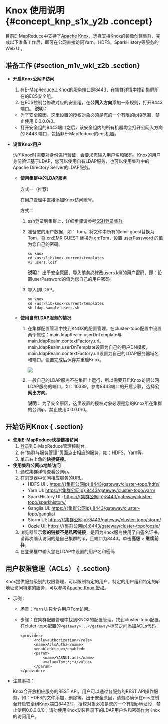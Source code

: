 # Knox 使用说明 {#concept_knp_s1x_y2b .concept}

目前E-MapReduce中支持了[Apache Knox](https://knox.apache.org/)，选择支持Knox的镜像创建集群，完成以下准备工作后，即可在公网直接访问Yarn，HDFS，SparkHistory等服务的Web UI。

## 准备工作 {#section_m1v_wkl_z2b .section}

-   **开启Knox公网IP访问**

    1.  在E-MapReduce上Knox的服务端口是8443，在集群详情中找到集群所在的ECS安全组。
    2.  在ECS控制台修改对应的安全组，在**公网入方向**添加一条规则，打开8443端口。
    **说明：** 

    -   为了安全原因，这里设置的授权对象必须是您的一个有限的ip段范围，禁止使用 0.0.0.0/0。
    -   打开安全组的8443端口之后，该安全组内的所有机器均会打开公网入方向的 8443 端口，包括非E-MapReduce的ecs机器。
-   **设置Knox用户**

    访问Knox时需要对身份进行验证，会要求您输入用户名和密码。Knox的用户身份验证基于LDAP，您可以使用自有LDAP服务，也可以使用集群中的Apache Directory Server的LDAP服务。

    -   **使用集群中的LDAP服务**

        方式一（推荐）

        在[用户管理](https://help.aliyun.com/document_detail/88134.html)中直接添加Knox访问账号。

        方式二

        1.  ssh登录到集群上，详细步骤请参考[SSH登录集群](https://help.aliyun.com/document_detail/28187.html)。
        2.  准备您的用户数据，如：Tom。将文件中所有的emr-guest替换为 Tom，将 cn:EMR GUEST 替换为 cn:Tom，设置 userPassword 的值为您自己的密码。

            ```
            su knox
            cd /usr/lib/knox-current/templates  
            vi users.ldif
            ```

            **说明：** 出于安全原因，导入前务必修改users.ldif的用户密码，即：设置userPassword的值为您自己的用户密码。

        3.  导入到LDAP。

            ```
            su knox
            cd /usr/lib/knox-current/templates
            sh ldap-sample-users.sh
            ```

    -   **使用自有LDAP服务的情况**
        1.  在集群配置管理中找到KNOX的配置管理，在cluster-topo配置中设置两个属性：main.ldapRealm.userDnTemplate与main.ldapRealm.contextFactory.url。main.ldapRealm.userDnTemplate设置为自己的用户DN模板，main.ldapRealm.contextFactory.url设置为自己的LDAP服务器域名和端口。设置完成后保存并重启Knox。

            ![](http://static-aliyun-doc.oss-cn-hangzhou.aliyuncs.com/assets/img/17921/153829618511122_zh-CN.png)

        2.  一般自己的LDAP服务不在集群上运行，所以需要开启Knox访问公网LDAP服务的端口，如：10389。参考8443端口的开启步骤，选择**公网出方向**。

            **说明：** 为了安全原因，这里设置的授权对象必须是您的Knox所在集群的公网ip，禁止使用0.0.0.0/0。


## 开始访问Knox { .section}

-   **使用E-MapReduce快捷链接访问**
    1.  登录到E-MapReduce管理控制台。
    2.  在“集群与服务管理”页面点击相应的服务，如：HDFS，Yarn等。
    3.  单击右上角的**快捷链接**。
-   **使用集群公网ip地址访问**
    1.  通过集群详情查看公网ip。
    2.  在浏览器中访问相应服务的URL。
        -   HDFS UI：[https://\{集群公网ip\}:8443/gateway/cluster-topo/hdfs/](https://xn--%7Bip%7D-ch6m5309ab0an44r:8443/gateway/cluster-topo/hdfs/?spm=a2c4g.11186623.2.8.459af364CUTH7M)
        -   Yarn UI: [https://\{集群公网ip\}:8443/gateway/cluster-topo/yarn/](https://xn--%7Bip%7D-ch6m5309ab0an44r:8443/gateway/cluster-topo/yarn/?spm=a2c4g.11186623.2.9.459af364CUTH7M)
        -   SparkHistory UI : [https://\{集群公网ip\}:8443/gateway/cluster-topo/sparkhistory/](https://xn--%7Bip%7D-ch6m5309ab0an44r:8443/gateway/cluster-topo/sparkhistory/?spm=a2c4g.11186623.2.10.459af364CUTH7M)
        -   Ganglia UI: [https://\{集群公网ip\}:8443/gateway/cluster-topo/ganglia/](https://xn--%7Bip%7D-ch6m5309ab0an44r:8443/gateway/cluster-topo/ganglia/?spm=a2c4g.11186623.2.11.459af364CUTH7M)
        -   Storm UI: [https://\{集群公网ip\}:8443/gateway/cluster-topo/storm/](https://xn--%7Bip%7D-ch6m5309ab0an44r:8443/gateway/cluster-topo/storm/?spm=a2c4g.11186623.2.12.459af364CUTH7M)
        -   Oozie UI: [https://\{集群公网ip\}:8443/gateway/cluster-topo/oozie/](https://xn--%7Bip%7D-ch6m5309ab0an44r:8443/gateway/cluster-topo/oozie/?spm=a2c4g.11186623.2.13.459af364CUTH7M)
    3.  浏览器显示**您的链接不是私密链接**，是因为Knox服务使用了自签名证书，请再次确认访问的是自己集群的ip，且端口为8443。单击**高级** \> **继续前往**。
    4.  在登录框中输入您在LDAP中设置的用户名和密码

## 用户权限管理（ACLs） { .section}

Knox提供服务级别的权限管理，可以限制特定的用户，特定的用户组和特定的ip地址访问特定的服务，可以参考[Apache Knox 授权](https://knox.apache.org/books/knox-0-13-0/user-guide.html?spm=a2c4g.11186623.2.14.459af364CUTH7M#Authorization)。

-   示例：
    -   场景：Yarn UI只允许用户Tom访问。
    -   步骤：在集群配置管理中找到KNOX的配置管理，找到cluster-topo配置，在cluter-topo配置的`<gateway>...</gateway>`标签之间添加ACLs代码：

        ```
        <provider>
              <role>authorization</role>
              <name>AclsAuthz</name>
              <enabled>true</enabled>
              <param>
                  <name>YARNUI.acl</name>
                  <value>Tom;*;*</value>
              </param>
        </provider>
        ```

-   注意事项：

    Knox会开放相应服务的REST API，用户可以通过各服务的REST API操作服务，如：HDFS的文件添加，删除等。出于安全原因，请务必确保在ecs控制台开启安全组Knox端口8443时，授权对象必须是您的一个有限ip地址段，禁止使用0.0.0.0/0；请勿使用Knox安装目录下的LDAP用户名和密码作为Knox的访问用户。


